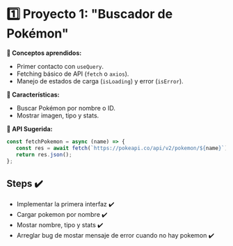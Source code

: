 # **1️⃣ Proyecto 1: "Buscador de Pokémon"**

**📌 Conceptos aprendidos:**

-  Primer contacto con `useQuery`.
-  Fetching básico de API (`fetch` o `axios`).
-  Manejo de estados de carga (`isLoading`) y error (`isError`).

**🎯 Características:**

-  Buscar Pokémon por nombre o ID.
-  Mostrar imagen, tipo y stats.

**🔗 API Sugerida:**

```js
const fetchPokemon = async (name) => {
   const res = await fetch(`https://pokeapi.co/api/v2/pokemon/${name}`);
   return res.json();
};
```

## Steps ✔️

-  Implementar la primera interfaz ✔️
-  Cargar pokemon por nombre ✔️
-  Mostar nombre, tipo y stats ✔️
-  Arreglar bug de mostar mensaje de error cuando no hay pokemon ✔️
